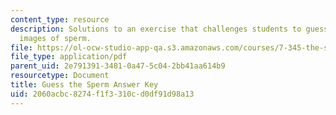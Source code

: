 ```yaml
---
content_type: resource
description: Solutions to an exercise that challenges students to guess species from
  images of sperm.
file: https://ol-ocw-studio-app-qa.s3.amazonaws.com/courses/7-345-the-science-of-sperm-fall-2014/2060acbc8274f1f3310cd0df91d98a13_MIT7_345F14_answerkey.pdf
file_type: application/pdf
parent_uid: 2e791391-3481-0a47-5c04-2bb41aa614b9
resourcetype: Document
title: Guess the Sperm Answer Key
uid: 2060acbc-8274-f1f3-310c-d0df91d98a13
---
```

